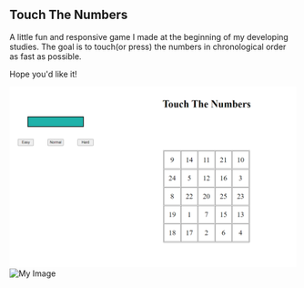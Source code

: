 ## Touch The Numbers

A little fun and responsive game I made at the beginning of my developing studies.
The goal is to touch(or press) the numbers in chronological order as fast as possible.

Hope you'd like it!

![My Image](ttnfull.png)
![My Image](ttnmobile.png)
